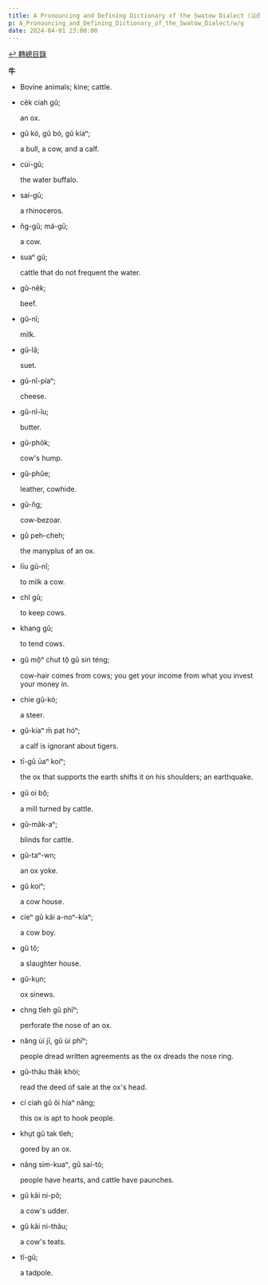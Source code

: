 ```yaml
---
title: A Pronouncing and Defining Dictionary of the Swatow Dialect (汕頭方言音義字典) / g
p: A_Pronouncing_and_Defining_Dictionary_of_the_Swatow_Dialect/w/g
date: 2024-04-01 23:00:00
---
```


[↩️ 轉總目錄](/A_Pronouncing_and_Defining_Dictionary_of_the_Swatow_Dialect)


**牛**
- Bovine animals; kine; cattle.

- cêk ciah gû;

  an ox.

- gû kó, gû bó, gû kíaⁿ;

  a bull, a cow, and a calf.

- cúi-gû;

  the water buffalo.

- sai-gû;

  a rhinoceros.

- n̂g-gû; má-gû;

  a cow.

- suaⁿ gû;

  cattle that do not frequent the water.

- gû-nêk;

  beef.

- gû-nĭ;

  milk.

- gû-lâ;

  suet.

- gû-nĭ-píaⁿ;

  cheese.

- gû-nî-îu;

  butter.

- gû-phôk;

  cow's hump.

- gû-phûe;

  leather, cowhide.

- gû-n̂g;

  cow-bezoar.

- gû peh-cheh;

  the manyplus of an ox.

- līu gû-nĭ;

  to milk a cow.

- chĭ gû;

  to keep cows.

- khang gû;

  to tend cows.

- gû mô̤ⁿ chut tŏ̤ gû sin téng;

  cow-hair comes from cows; you get your income from what you invest your money in.

- chie gû-kó;

  a steer.

- gû-kíaⁿ m̄ pat hóⁿ;

  a calf is ignorant about tigers.

- tī-gû ūaⁿ koiⁿ;

  the ox that supports the earth shifts it on his shoulders; an earthquake.

- gû oi bō̤;

  a mill turned by cattle.

- gû-mâk-aⁿ;

  blinds for cattle.

- gû-taⁿ-wn;

  an ox yoke.

- gû koiⁿ;

  a cow house.

- cíeⁿ gû kâi a-noⁿ-kíaⁿ;

  a cow boy.

- gû tô;

  a slaughter house.

- gû-kṳn;

  ox sinews.

- chng tîeh gû phīⁿ;

  perforate the nose of an ox.

- nâng ùi jī, gû ùi phīⁿ;

  people dread written agreements as the ox dreads the nose ring.

- gû-thâu thâk khòi;

  read the deed of sale at the ox's head.

- cí ciah gû ŏi híaⁿ nâng;

  this ox is apt to hook people.

- khṳt gû tak tîeh;

  gored by an ox.

- nâng sim-kuaⁿ, gû saí-tó;

  people have hearts, and cattle have paunches.

- gû kâi ni-pô;

  a cow's udder.

- gû kâi ni-thâu;

  a cow's teats.

- tî-gû;

  a tadpole.